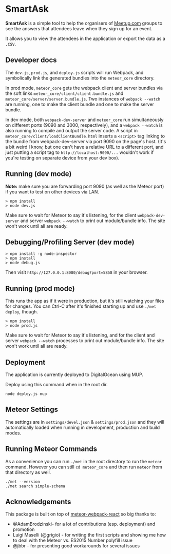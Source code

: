 # SmartAsk

**SmartAsk** is a simple tool to help the organisers of
[Meetup.com](http://meetup.com/) groups to see the answers that attendees
leave when they sign up for an event.

It allows you to view the attendees in the application or export the data
as a `.CSV`.

## Developer docs

The `dev.js`, `prod.js`, and `deploy.js` scripts will run Webpack, and
symbolically link the generated bundles into the `meteor_core` directory.

In prod mode, `meteor_core` gets the webpack client and server bundles via
the soft links `meteor_core/client/client.bundle.js` and
`meteor_core/server/server.bundle.js`.  Two instances of `webpack --watch` are
running, one to make the client bundle and one to make the server bundle.

In dev mode, both `webpack-dev-server` and `meteor_core` run simultaneously on
different ports (9090 and 3000, respectively), and a `webpack --watch` is also
running to compile and output the server code.  A script in
`meteor_core/client/loadClientBundle.html` inserts a `<script>` tag linking
to the bundle from webpack-dev-server via port 9090 on the page's host.
(It's a bit weird I know, but one can't have a relative URL to a different
port, and just putting a script tag to `http://localhost:9090/...` wouldn't
work if you're testing on separate device from your dev box).

## Running (dev mode)

**Note:** make sure you are forwarding port 9090 (as well as the Meteor port)
if you want to test on other devices via LAN.

```
> npm install
> node dev.js
```
Make sure to wait for Meteor to say it's listening, for the client
`webpack-dev-server` and server `webpack --watch` to print out
module/bundle info.  The site won't work until all are ready.

## Debugging/Profiling Server (dev mode)

```
> npm install -g node-inspector
> npm install
> node debug.js
```
Then visit `http://127.0.0.1:8080/debug?port=5858` in your browser.

## Running (prod mode)
This runs the app as if it were in production, but it's still watching your
files for changes.  You can Ctrl-C after it's finished starting up and
use `./met deploy`, though.

```
> npm install
> node prod.js
```
Make sure to wait for Meteor to say it's listening, and for the client and
server `webpack --watch` processes to print out module/bundle info.
The site won't work until all are ready.


## Deployment

The application is currently deployed to DigitalOcean using MUP.

Deploy using this command when in the root dir.

```
node deploy.js mup
```

## Meteor Settings

The settings are in `settings/devel.json` & `settings/prod.json` and they will
automatically loaded when running in development, production and build modes.


## Running Meteor Commands

As a convenience you can run `./met` in the root directory to run the `meteor`
command. However you can still `cd meteor_core` and then run `meteor`
from that directory as well.

```
./met --version
./met search simple-schema
```

## Acknowledgements

This package is built on top of
[meteor-webpack-react](https://github.com/jedwards1211/meteor-webpack-react)
so big thanks to:

* @AdamBrodzinski- for a lot of contributions (esp. deployment) and promotion
* Luigi Maselli (@grigio) - for writing the first scripts and showing me
  how to deal with the Meteor vs. ES2015 Number polyfill issue
* @jbbr - for presenting good workarounds for several issues

